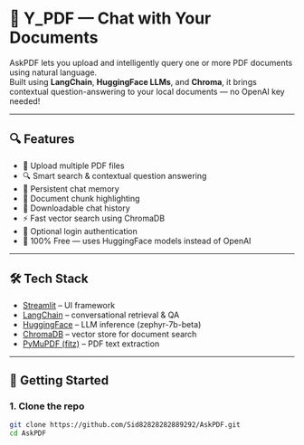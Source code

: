 # 🤖 Y_PDF — Chat with Your Documents

AskPDF lets you upload and intelligently query one or more PDF documents using natural language.  
Built using **LangChain**, **HuggingFace LLMs**, and **Chroma**, it brings contextual question-answering to your local documents — no OpenAI key needed!

---

## 🔍 Features

- 📄 Upload multiple PDF files
- 🔍 Smart search & contextual question answering
- 🧠 Persistent chat memory
- 🧩 Document chunk highlighting
- 💾 Downloadable chat history
- ⚡ Fast vector search using ChromaDB
- 🔐 Optional login authentication
- 💸 100% Free — uses HuggingFace models instead of OpenAI

---

## 🛠 Tech Stack

- [Streamlit](https://streamlit.io/) – UI framework
- [LangChain](https://www.langchain.com/) – conversational retrieval & QA
- [HuggingFace](https://huggingface.co/) – LLM inference (zephyr-7b-beta)
- [ChromaDB](https://www.trychroma.com/) – vector store for document search
- [PyMuPDF (fitz)](https://pymupdf.readthedocs.io/) – PDF text extraction

---

## 🚀 Getting Started

### 1. Clone the repo

```bash
git clone https://github.com/Sid82828282889292/AskPDF.git
cd AskPDF
